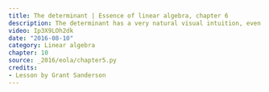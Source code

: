 ```yaml
---
title: The determinant | Essence of linear algebra, chapter 6
description: The determinant has a very natural visual intuition, even though it's formula can make it seem more complicated than it really is.
video: Ip3X9LOh2dk
date: "2016-08-10"
category: Linear algebra
chapter: 10
source: _2016/eola/chapter5.py
credits:
- Lesson by Grant Sanderson
---
```

